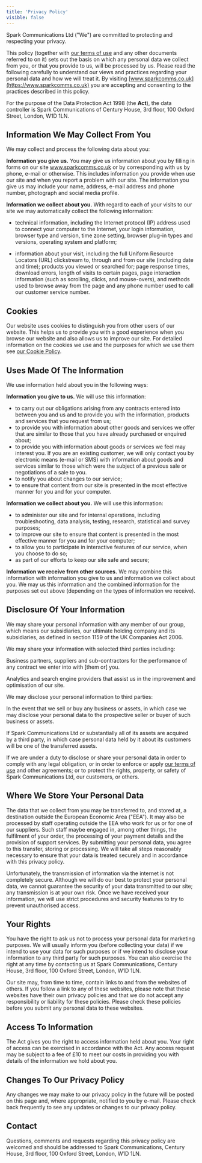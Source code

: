 ```yaml
---
title: 'Privacy Policy'
visible: false
---
```


Spark Communications Ltd ("We") are committed to protecting and respecting your privacy.

This policy (together with [our terms of use](/terms-of-use) and any other documents referred to on it) sets out the basis on which any personal data we collect from you, or that you provide to us, will be processed by us. Please read the following carefully to understand our views and practices regarding your personal data and how we will treat it. By visiting [www.sparkcomms.co.uk](https://www.sparkcomms.co.uk) you are accepting and consenting to the practices described in this policy.

For the purpose of the Data Protection Act 1998 (the **Act**), the data controller is Spark Communications of Century House, 3rd floor, 100 Oxford Street, London, W1D 1LN.

## Information We May Collect From You

We may collect and process the following data about you:

**Information you give us.** You may give us information about you by filling in forms on our site www.sparkcomms.co.uk or by corresponding with us by phone, e-mail or otherwise. This includes information you provide when use our site and when you report a problem with our site. The information you give us may include your name, address, e-mail address and phone number, photograph and social media profile.

**Information we collect about you.** With regard to each of your visits to our site we may automatically collect the following information:

- technical information, including the Internet protocol (IP) address used to connect your computer to the Internet, your login information, browser type and version, time zone setting, browser plug-in types and versions, operating system and platform;

- information about your visit, including the full Uniform Resource Locators (URL) clickstream to, through and from our site (including date and time); products you viewed or searched for; page response times, download errors, length of visits to certain pages, page interaction information (such as scrolling, clicks, and mouse-overs), and methods used to browse away from the page and any phone number used to call our customer service number.

## Cookies

Our website uses cookies to distinguish you from other users of our website. This helps us to provide you with a good experience when you browse our website and also allows us to improve our site. For detailed information on the cookies we use and the purposes for which we use them see [our Cookie Policy](/cookie-policy).

## Uses Made Of The Information

We use information held about you in the following ways:

**Information you give to us.** We will use this information:

- to carry out our obligations arising from any contracts entered into between you and us and to provide you with the information, products and services that you request from us;
- to provide you with information about other goods and services we offer that are similar to those that you have already purchased or enquired about;
- to provide you with information about goods or services we feel may interest you. If you are an existing customer, we will only contact you by electronic means (e-mail or SMS) with information about goods and services similar to those which were the subject of a previous sale or negotiations of a sale to you.
- to notify you about changes to our service;
- to ensure that content from our site is presented in the most effective manner for you and for your computer.

**Information we collect about you.** We will use this information:

- to administer our site and for internal operations, including troubleshooting, data analysis, testing, research, statistical and survey purposes;
- to improve our site to ensure that content is presented in the most effective manner for you and for your computer;
- to allow you to participate in interactive features of our service, when you choose to do so;
- as part of our efforts to keep our site safe and secure;

**Information we receive from other sources.** We may combine this information with information you give to us and information we collect about you. We may us this information and the combined information for the purposes set out above (depending on the types of information we receive).

## Disclosure Of Your Information

We may share your personal information with any member of our group, which means our subsidiaries, our ultimate holding company and its subsidiaries, as defined in section 1159 of the UK Companies Act 2006.

We may share your information with selected third parties including:

Business partners, suppliers and sub-contractors for the performance of any contract we enter into with [them or] you.

Analytics and search engine providers that assist us in the improvement and optimisation of our site.

We may disclose your personal information to third parties:

In the event that we sell or buy any business or assets, in which case we may disclose your personal data to the prospective seller or buyer of such business or assets.

If Spark Communications Ltd or substantially all of its assets are acquired by a third party, in which case personal data held by it about its customers will be one of the transferred assets.

If we are under a duty to disclose or share your personal data in order to comply with any legal obligation, or in order to enforce or apply [our terms of use](/terms-of-use) and other agreements; or to protect the rights, property, or safety of Spark Communications Ltd, our customers, or others.

## Where We Store Your Personal Data

The data that we collect from you may be transferred to, and stored at, a destination outside the European Economic Area ("EEA"). It may also be processed by staff operating outside the EEA who work for us or for one of our suppliers. Such staff maybe engaged in, among other things, the fulfilment of your order, the processing of your payment details and the provision of support services. By submitting your personal data, you agree to this transfer, storing or processing. We will take all steps reasonably necessary to ensure that your data is treated securely and in accordance with this privacy policy.

Unfortunately, the transmission of information via the internet is not completely secure. Although we will do our best to protect your personal data, we cannot guarantee the security of your data transmitted to our site; any transmission is at your own risk. Once we have received your information, we will use strict procedures and security features to try to prevent unauthorised access.

## Your Rights

You have the right to ask us not to process your personal data for marketing purposes. We will usually inform you (before collecting your data) if we intend to use your data for such purposes or if we intend to disclose your information to any third party for such purposes. You can also exercise the right at any time by contacting us at Spark Communications, Century House, 3rd floor, 100 Oxford Street, London, W1D 1LN.

Our site may, from time to time, contain links to and from the websites of others. If you follow a link to any of these websites, please note that these websites have their own privacy policies and that we do not accept any responsibility or liability for these policies. Please check these policies before you submit any personal data to these websites.

## Access To Information

The Act gives you the right to access information held about you. Your right of access can be exercised in accordance with the Act. Any access request may be subject to a fee of £10 to meet our costs in providing you with details of the information we hold about you.

## Changes To Our Privacy Policy

Any changes we may make to our privacy policy in the future will be posted on this page and, where appropriate, notified to you by e-mail. Please check back frequently to see any updates or changes to our privacy policy.

## Contact

Questions, comments and requests regarding this privacy policy are welcomed and should be addressed to Spark Communications, Century House, 3rd floor, 100 Oxford Street, London, W1D 1LN.
